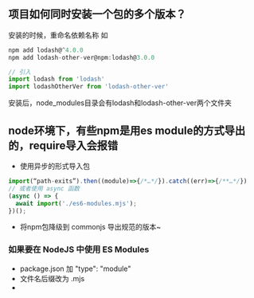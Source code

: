 ## 项目如何同时安装一个包的多个版本？
安装的时候，重命名依赖名称
如
```js
npm add lodash@^4.0.0
npm add lodash-other-ver@npm:lodash@3.0.0

// 引入
import lodash from 'lodash'
import lodashOtherVer from 'lodash-other-ver'
```
安装后，node_modules目录会有lodash和lodash-other-ver两个文件夹

## node环境下，有些npm是用es module的方式导出的，require导入会报错
+ 使用异步的形式导入包
```js
import(“path-exits”).then((module)=>{/*…*/}).catch((err)=>{/**…*/})
// 或者使用 async 函数
(async () => {
  await import('./es6-modules.mjs');
})();
```
+ 将npm包降级到 commonjs 导出规范的版本~
### 如果要在 NodeJS 中使用 ES Modules
+ package.json 加 "type": "module"
+ 文件名后缀改为 .mjs
+ 